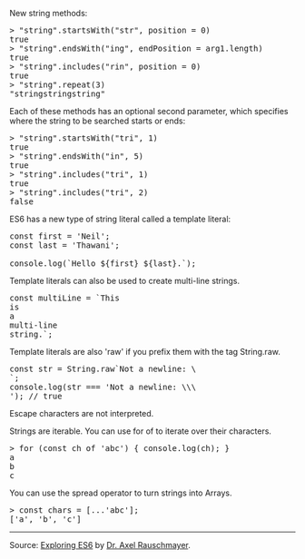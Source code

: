 <p>New string methods:</p>

<pre>
> "string".startsWith("str", position = 0)
true
> "string".endsWith("ing", endPosition = arg1.length)
true
> "string".includes("rin", position = 0)
true
> "string".repeat(3)
"stringstringstring"
</pre>

<p>Each of these methods has an optional second parameter, which specifies where the string to be searched starts or ends:</p>

<pre>
> "string".startsWith("tri", 1)
true
> "string".endsWith("in", 5)
true
> "string".includes("tri", 1)
true
> "string".includes("tri", 2)
false
</pre>

<p>ES6 has a new type of string literal called a template literal:</p>

<pre>
const first = 'Neil';
const last = 'Thawani';

console.log(`Hello ${first} ${last}.`);
</pre>

<p>Template literals can also be used to create multi-line strings.</p>

<pre>
const multiLine = `This
is
a
multi-line
string.`;
</pre>

<p>Template literals are also 'raw' if you prefix them with the tag String.raw.</p>

<pre>
const str = String.raw`Not a newline: \
`;
console.log(str === 'Not a newline: \\\
'); // true
</pre>

<p>Escape characters are not interpreted.</p>

<p>Strings are iterable. You can use for of to iterate over their characters.</p>

<pre>
> for (const ch of 'abc') { console.log(ch); }
a
b
c
</pre>

<p>You can use the spread operator to turn strings into Arrays.</p>

<pre>
> const chars = [...'abc'];
['a', 'b', 'c']
</pre>

<hr />
<p>Source: <a href="http://www.exploringjs.com" target="_blank">Exploring ES6</a> by <a href="http://www.rauschma.de" target="_blank">Dr. Axel Rauschmayer</a>.</p>
